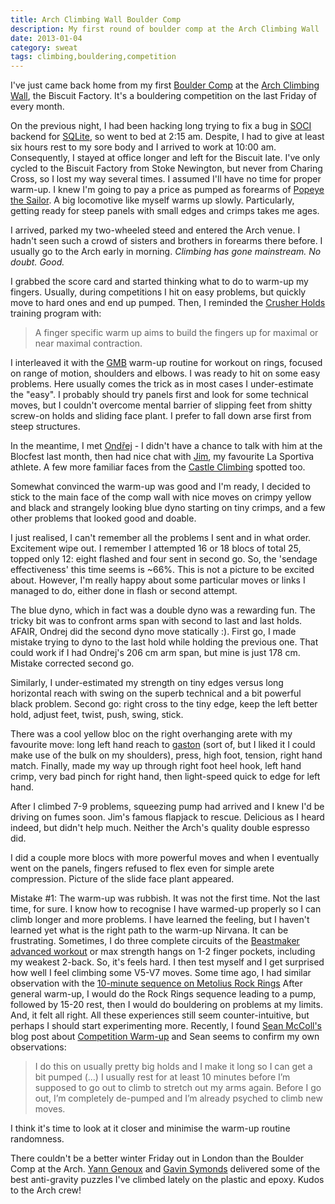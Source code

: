 ```yaml
---
title: Arch Climbing Wall Boulder Comp
description: My first round of boulder comp at the Arch Climbing Wall
date: 2013-01-04
category: sweat
tags: climbing,bouldering,competition
---
```


I've just came back home from my first 
[Boulder Comp](http://archclimbingwall.com/boulder-competition/) 
at the [Arch Climbing Wall](http://archclimbingwall.com/), the Biscuit Factory.
It's a bouldering competition on the last Friday of every month.

On the previous night, I had been hacking long trying to fix a bug in 
[SOCI](http://soci.sourceforge.net) backend for [SQLite](http://www.sqlite.org),
so went to bed at 2:15 am. Despite, I had to give at least six hours rest to my sore
body and I arrived to work at 10:00 am. Consequently, I stayed at office longer and
left for the Biscuit late. I've only cycled to the Biscuit Factory from Stoke Newington, 
but never from Charing Cross, so I lost my way several times.
I assumed I'll have no time for proper warm-up. I knew I'm going to pay a price as pumped 
as forearms of [Popeye the Sailor](http://en.wikipedia.org/wiki/Popeye).
A big locomotive like myself warms up slowly. Particularly, getting ready for steep panels
with small edges and crimps takes me ages.

I arrived, parked my two-wheeled steed and entered the Arch venue. I hadn't seen such a crowd
of sisters and brothers in forearms there before. I usually go to the Arch early in morning. 
*Climbing has gone mainstream. No doubt. Good.* 

I grabbed the score card and started thinking what to do to warm-up my fingers.
Usually, during competitions I hit on easy problems, but quickly move to hard ones and end up pumped.
Then, I reminded the [Crusher Holds](http://crusherholds.co.uk/) training program with:

> A finger specific warm up aims to build
> the fingers up for maximal or near
> maximal contraction.

I interleaved it with the [GMB](http://www.goldmedalbodies.com/) warm-up routine for workout on rings,
focused on range of motion, shoulders and elbows. I was ready to hit on some easy problems. 
Here usually comes the trick as in most cases I under-estimate the "easy".
I probably should try panels first and look for some technical moves, but I couldn't overcome 
mental barrier of slipping feet from shitty screw-on holds and sliding face plant.
I prefer to fall down arse first from steep structures.

In the meantime, I met [Ondřej](http://nevelik.name/) - I didn't have a chance to talk with him at
the Blocfest last month, then had nice chat with [Jim](http://jimpopeonarope.blogspot.co.uk/),
my favourite La Sportiva athlete. A few more familiar faces 
from the [Castle Climbing](http://www.castle-climbing.co.uk/) spotted too.

Somewhat convinced the warm-up was good and I'm ready, I decided to stick to the main face of the
comp wall with nice moves on crimpy yellow and black and strangely looking blue dyno starting on
tiny crimps, and a few other problems that looked good and doable.

I just realised, I can't remember all the problems I sent and in what order. Excitement wipe out.
I remember I attempted 16 or 18 blocs of total 25, topped only 12: eight flashed and four sent
in second go. So, the 'sendage effectiveness' this time seems is ~66%. This is not a picture to
be excited about. However, I'm really happy about some particular moves or links I managed to do,
either done in flash or second attempt.

The blue dyno, which in fact was a double dyno was a rewarding fun. The tricky bit was to confront
arms span with second to last and last holds. AFAIR, Ondrej did the second dyno move statically :).
First go, I made mistake trying to dyno to the last hold while holding the previous one.
That could work if I had Ondrej's 206 cm arm span, but mine is just 178 cm.
Mistake corrected second go.

Similarly, I under-estimated my strength on tiny edges versus long horizontal reach with swing
on the superb technical and a bit powerful black problem. Second go: right cross to the tiny edge,
keep the left better hold, adjust feet, twist, push, swing, stick.

There was a cool yellow bloc on the right  overhanging arete with my favourite move: long left hand
reach to [gaston](http://en.wikipedia.org/wiki/Gaston_(climbing)) (sort of, but I liked it 
I could make use of the bulk on my shoulders), press, high foot, tension, right hand match. 
Finally, made my way up through right foot heel hook, left hand crimp, very bad pinch for right 
hand, then light-speed quick to edge for left hand.

After I climbed 7-9 problems, squeezing pump had arrived and I knew I'd be driving on fumes soon.
Jim's famous flapjack to rescue. Delicious as I heard indeed, but didn't help much.
Neither the Arch's quality double espresso did.

I did a couple more blocs with more powerful moves and when I eventually went on the panels,
fingers refused to flex even for simple arete compression. Picture of the slide face plant appeared.

Mistake #1: The warm-up was rubbish. It was not the first time. Not the last time, for sure.
I know how to recognise I have warmed-up properly so I can climb longer and more problems.
I have learned the feeling, but I haven't learned yet what is the right path to the warm-up Nirvana.
It can be frustrating. Sometimes, I do three complete circuits of the [Beastmaker advanced workout](http://www.beastmaker.co.uk/pages/training)
or max strength hangs on 1-2 finger pockets, including my weakest 2-back. So, it's feels hard.
I then test myself and I get surprised how well I feel climbing some V5-V7 moves.
Some time ago, I had similar observation with the [10-minute sequence on Metolius Rock Rings](http://www.metoliusclimbing.com/training_giude_rock_ring.html)
After general warm-up, I would do the Rock Rings sequence leading to a pump, followed by 15-20 rest,
then I would do bouldering on problems at my limits. And, it felt all right.
All these experiences still seem counter-intuitive, but perhaps I should start experimenting more.
Recently, I found [Sean McColl's](http://seanmccoll.com) blog post about 
[Competition Warm-up](http://seanmccoll.com/2009/03/competition-warm-up/) and Sean seems to confirm
my own observations:

> I do this on usually pretty big holds and I make it long so I can get a bit pumped (...)
> I usually rest for at least 10 minutes before I’m supposed to go out to climb to stretch 
> out my arms again. Before I go out, I’m completely de-pumped and I’m already psyched to 
> climb new moves.

I think it's time to look at it closer and minimise the warm-up routine randomness.


There couldn't be a better winter Friday out in London than the Boulder Comp at the Arch.
[Yann Genoux](http://yanngenoux.blogspot.com) and [Gavin Symonds](http://gavinsymonds.blogspot.com) 
delivered some of the best anti-gravity puzzles I've climbed lately on the plastic and epoxy.
Kudos to the Arch crew!